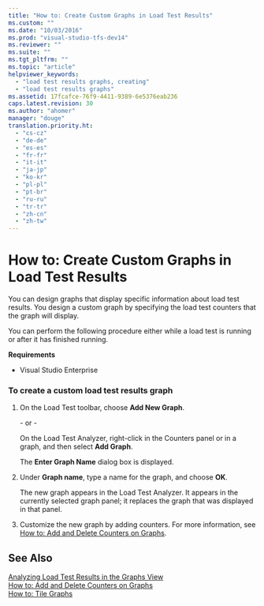 ```yaml
---
title: "How to: Create Custom Graphs in Load Test Results"
ms.custom: ""
ms.date: "10/03/2016"
ms.prod: "visual-studio-tfs-dev14"
ms.reviewer: ""
ms.suite: ""
ms.tgt_pltfrm: ""
ms.topic: "article"
helpviewer_keywords: 
  - "load test results graphs, creating"
  - "load test results graphs"
ms.assetid: 17fcafce-76f9-4411-9389-6e5376eab236
caps.latest.revision: 30
ms.author: "ahomer"
manager: "douge"
translation.priority.ht: 
  - "cs-cz"
  - "de-de"
  - "es-es"
  - "fr-fr"
  - "it-it"
  - "ja-jp"
  - "ko-kr"
  - "pl-pl"
  - "pt-br"
  - "ru-ru"
  - "tr-tr"
  - "zh-cn"
  - "zh-tw"
---
```

# How to: Create Custom Graphs in Load Test Results
You can design graphs that display specific information about load test results. You design a custom graph by specifying the load test counters that the graph will display.  
  
 You can perform the following procedure either while a load test is running or after it has finished running.  
  
 **Requirements**  
  
-   Visual Studio Enterprise  
  
### To create a custom load test results graph  
  
1.  On the Load Test toolbar, choose **Add New Graph**.  
  
     \- or -  
  
     On the Load Test Analyzer, right-click in the Counters panel or in a graph, and then select **Add Graph**.  
  
     The **Enter Graph Name** dialog box is displayed.  
  
2.  Under **Graph name**, type a name for the graph, and choose **OK**.  
  
     The new graph appears in the Load Test Analyzer. It appears in the currently selected graph panel; it replaces the graph that was displayed in that panel.  
  
3.  Customize the new graph by adding counters. For more information, see [How to: Add and Delete Counters on Graphs](../test/how-to--add-and-delete-counters-on-graphs-in-load-test-results.md).  
  
## See Also  
 [Analyzing Load Test Results in the Graphs View](../test/analyzing-load-test-results-in-the-graphs-view-of-the-load-test-analyzer.md)   
 [How to: Add and Delete Counters on Graphs](../test/how-to--add-and-delete-counters-on-graphs-in-load-test-results.md)   
 [How to: Tile Graphs](../test/how-to--tile-graphs-in-load-test-results.md)